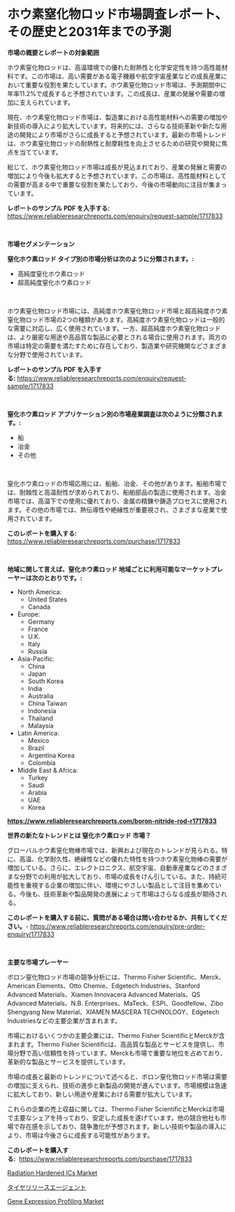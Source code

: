 <p><h1>ホウ素窒化物ロッド市場調査レポート、その歴史と2031年までの予測</h1></p><p><strong>市場の概要とレポートの対象範囲</strong></p>
<p><p>ホウ素窒化物ロッドは、高温環境での優れた耐熱性と化学安定性を持つ高性能材料です。この市場は、高い需要がある電子機器や航空宇宙産業などの成長産業において重要な役割を果たしています。ホウ素窒化物ロッド市場は、予測期間中に年率11.2%で成長すると予想されています。この成長は、産業の発展や需要の増加に支えられています。</p><p>現在、ホウ素窒化物ロッド市場は、製造業における高性能材料への需要の増加や新技術の導入により拡大しています。将来的には、さらなる技術革新や新たな用途の開発により市場がさらに成長すると予想されています。最新の市場トレンドは、ホウ素窒化物ロッドの耐熱性と耐摩耗性を向上させるための研究や開発に焦点を当てています。</p><p>総じて、ホウ素窒化物ロッド市場は成長が見込まれており、産業の発展と需要の増加により今後も拡大すると予想されています。この市場は、高性能材料としての需要が高まる中で重要な役割を果たしており、今後の市場動向に注目が集まっています。</p></p>
<p><strong>レポートのサンプル PDF を入手する:</strong> <a href="https://www.reliableresearchreports.com/enquiry/request-sample/1717833">https://www.reliableresearchreports.com/enquiry/request-sample/1717833</a></p>
<p>&nbsp;</p>
<p><strong>市場セグメンテーション</strong></p>
<p><strong>窒化ホウ素ロッド タイプ別の市場分析は次のように分類されます。:</strong></p>
<p><ul><li>高純度窒化ホウ素ロッド</li><li>超高純度窒化ホウ素ロッド</li></ul></p>
<p>&nbsp;</p>
<p><p>ホウ素窒化物ロッド市場には、高純度ホウ素窒化物ロッド市場と超高純度ホウ素窒化物ロッド市場の2つの種類があります。高純度ホウ素窒化物ロッドは一般的な需要に対応し、広く使用されています。一方、超高純度ホウ素窒化物ロッドは、より厳密な用途や高品質な製品に必要とされる場合に使用されます。両方の市場は特定の需要を満たすために存在しており、製造業や研究機関などさまざまな分野で使用されています。</p></p>
<p><strong>レポートのサンプル PDF を入手する:</strong>&nbsp;<a href="https://www.reliableresearchreports.com/enquiry/request-sample/1717833">https://www.reliableresearchreports.com/enquiry/request-sample/1717833</a></p>
<p>&nbsp;</p>
<p><strong> 窒化ホウ素ロッド アプリケーション別の市場産業調査は次のように分類されます。:</strong></p>
<p><ul><li>船</li><li>冶金</li><li>その他</li></ul></p>
<p>&nbsp;</p>
<p><p>窒化ホウ素ロッドの市場応用には、船舶、冶金、その他があります。船舶市場では、耐蝕性と高温耐性が求められており、船舶部品の製造に使用されます。冶金市場では、高温下での使用に優れており、金属の精錬や鋳造プロセスに使用されます。その他の市場では、熱伝導性や絶縁性が重要視され、さまざまな産業で使用されています。</p></p>
<p><strong>このレポートを購入する:</strong>&nbsp; <a href="https://www.reliableresearchreports.com/purchase/1717833">https://www.reliableresearchreports.com/purchase/1717833</a></p>
<p>&nbsp;</p>
<p><strong>地域に関して言えば、窒化ホウ素ロッド 地域ごとに利用可能なマーケットプレーヤーは次のとおりです。:</strong></p>
<p><ul>
    <li>
        North America:
        <ul>
            <li>United States</li>
            <li>Canada</li>
        </ul>
    </li>
    <li>
        Europe:
        <ul>
            <li>Germany</li>
            <li>France</li>
            <li>U.K.</li>
            <li>Italy</li>
            <li>Russia</li>
        </ul>
    </li>
    <li>
        Asia-Pacific:
        <ul>
            <li>China</li>
            <li>Japan</li>
            <li>South Korea</li>
            <li>India</li>
            <li>Australia</li>
            <li>China Taiwan</li>
            <li>Indonesia</li>
            <li>Thailand</li>
            <li>Malaysia</li>
        </ul>
    </li>
    <li>
        Latin America:
        <ul>
            <li>Mexico</li>
            <li>Brazil</li>
            <li>Argentina Korea</li>
            <li>Colombia</li>
        </ul>
    </li>
    <li>
        Middle East & Africa:
        <ul>
            <li>Turkey</li>
            <li>Saudi</li>
            <li>Arabia</li>
            <li>UAE</li>
            <li>Korea</li>
        </ul>
    </li>
    </ul></p>
<p><strong><a href="https://www.reliableresearchreports.com/boron-nitride-rod-r1717833">https://www.reliableresearchreports.com/boron-nitride-rod-r1717833</a></strong>&nbsp;</p>
<p><strong>世界の新たなトレンドとは 窒化ホウ素ロッド 市場？</strong></p>
<p><p>グローバルホウ素窒化物棒市場では、新興および現在のトレンドが見られる。特に、高温、化学耐久性、絶縁性などの優れた特性を持つホウ素窒化物棒の需要が増加している。さらに、エレクトロニクス、航空宇宙、自動車産業などのさまざまな分野での利用が拡大しており、市場の成長をけん引している。また、持続可能性を重視する企業の増加に伴い、環境にやさしい製品として注目を集めている。今後も、技術革新や製品開発の進展によって市場はさらなる成長が期待される。</p></p>
<p><strong>このレポートを購入する前に、質問がある場合は問い合わせるか、共有してください。</strong>- <a href="https://www.reliableresearchreports.com/enquiry/pre-order-enquiry/1717833">https://www.reliableresearchreports.com/enquiry/pre-order-enquiry/1717833</a></p>
<p>&nbsp;</p>
<p><strong>主要な市場プレーヤー</strong></p>
<p><p>ボロン窒化物ロッド市場の競争分析には、Thermo Fisher Scientific、Merck、American Elements、Otto Chemie、Edgetech Industries、Stanford Advanced Materials、Xiamen Innovacera Advanced Materials、QS Advanced Materials、N.B. Enterprises、MaTeck、ESPI、Goodfellow、Zibo Shengyang New Material、XIAMEN MASCERA TECHNOLOGY、Edgetech Industriesなどの主要企業が含まれます。</p><p>市場におけるいくつかの主要企業には、Thermo Fisher ScientificとMerckが含まれます。Thermo Fisher Scientificは、高品質な製品とサービスを提供し、市場分野で高い信頼性を持っています。Merckも市場で重要な地位を占めており、革新的な製品とサービスを提供しています。</p><p>市場の成長と最新のトレンドについて述べると、ボロン窒化物ロッド市場は需要の増加に支えられ、技術の進歩と新製品の開発が進んでいます。市場規模は急速に拡大しており、新しい用途や産業における需要が拡大しています。</p><p>これらの企業の売上収益に関しては、Thermo Fisher ScientificとMerckは市場で主要なシェアを持っており、安定した成長を遂げています。他の競合他社も市場で存在感を示しており、競争激化が予想されます。新しい技術や製品の導入により、市場は今後さらに成長する可能性があります。</p></p>
<p><strong>このレポートを購入する:</strong>&nbsp;&nbsp;<a href="https://www.reliableresearchreports.com/purchase/1717833">https://www.reliableresearchreports.com/purchase/1717833</a></p>
<p><p><a href="https://cedar-agate-3da.notion.site/Radiation-Hardened-ICs-Market-Insight-Market-Trends-Growth-Forecasted-from-2024-TO-2031-c5955235d2384676919d38883229a60e">Radiation Hardened ICs Market</a></p><p><a href="https://github.com/xtkhtofdt934839/Market-Research-Report-List-1/blob/main/929533725195.md">タイヤリリースエージェント</a></p><p><a href="https://github.com/AKSHATREPORTPRIME/Market-Research-Report-List-4/blob/main/gene-expression-profiling-market.md">Gene Expression Profiling Market</a></p></p>